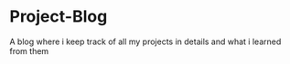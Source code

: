# Project-Blog
A blog where i keep track of all my projects in details and what i learned from them
